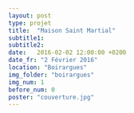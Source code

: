 ```yaml
---
layout: post
type: projet
title:  "Maison Saint Martial"
subtitle1:
subtitle2:
date:   2016-02-02 12:00:00 +0200
date_fr: "2 Février 2016"
location: "Boirargues"
img_folder: "boirargues"
img_num: 1
before_num: 0
poster: "couverture.jpg"
---
```

